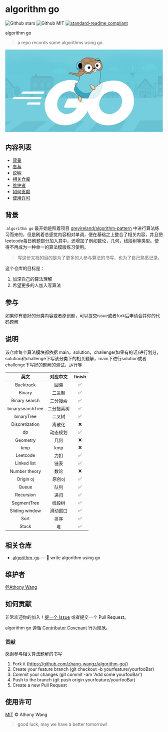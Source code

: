 # algorithm go

![Github stars](https://img.shields.io/github/stars/zhang-wangz/algorithm-go.svg) ![Github MIT](https://img.shields.io/badge/LICENSE-MIT-green) [![standard-readme compliant](https://img.shields.io/badge/readme%20style-standard-brightgreen.svg?style=flat-square)](https://github.com/RichardLitt/standard-readme) 

algorithm go

> a repo records some algorithms using go.

![](header.png)

## 内容列表

- [背景](#背景)
- [参与](#参与)
- [说明](#说明)
- [相关仓库](#相关仓库)
- [维护者](#维护者)
- [如何贡献](#如何贡献)
- [使用许可](#使用许可)

## 背景

​    `algorithm go` 最开始是照着项目 [greyireland/algorithm-pattern](https://github.com/greyireland/algorithm-pattern) 中进行算法练习而来的，但是刷着总感觉内容相对单调，便在基础之上整合了相关内容，并且把leetcode每日刷题部分加入其中，还增加了例如数论，几何，线段树等类型。使得不再成为一种单一的算法模版练习使用。

> 写这份文档的目的是为了更多的人参与算法的书写，也为了自己熟悉记录。

这个仓库的目标是：
1. 加深自己的算法理解
2. 希望更多的人加入写算法 

## 参与
   如果你有更好的分类内容或者原创题，可以提交issue或者fork后申请合并你的代码题解

## 说明
   该仓库每个算法模块都依据 main，solution，challenge(如果有的话)进行划分，solution和challenge下写该分类下的相关题解，main下进行solution或者challenge下写好的题解的测试，运行等

|       英文       |  对应中文  | finish |
| :--------------: | :--------: | :----: |
|    Backtrack     |    回溯    |   ✅    |
|      Binary      |   二进制   |   ✅    |
|  Binary search   |  二分搜索  |   ✅    |
| binarysearchTree | 二分搜索树 |   ✅    |
|    binaryTree    |   二叉树   |   ✅    |
|  Discretization  |   离散化   |   ❌    |
|        dp        |  动态规划  |   ✅    |
|     Geometry     |    几何    |   ❌    |
|       kmp        |    kmp     |   ❌    |
|     Leetcode     |    力扣    |   ✅    |
|   Linked list    |    链表    |   ✅    |
|  Number theory   |    数论    |   ❌    |
|    Origin oj     |   原创oj   |   ✅    |
|      Queue       |    队列    |   ✅    |
|    Recursion     |    递归    |   ✅    |
|   SegmentTree    |   线段树   |   ✅    |
|  Sliding window  |  滑动窗口  |   ✅    |
|       Sort       |    排序    |   ✅    |
|      Stack       |     堆     |   ✅    |



## 相关仓库

- [algorithm-go](https://github.com/zhang-wangz/algorithm-go) — 💌 write algorithm using go

## 维护者
[@Athony Wang](https://github.com/zhang-wangz)


## 如何贡献
非常欢迎你的加入！[提一个 Issue](https://github.com/zhang-wangz/algorithm-go/issues/new) 或者提交一个 Pull Request。


algorithm go 遵循 [Contributor Covenant](http://contributor-covenant.org/version/1/3/0/) 行为规范。


### 贡献

感谢参与相关算法题解的书写

1. Fork it (https://github.com/zhang-wangz/algorithm-go/)
2. Create your feature branch (git checkout -b yourfeature/yourfooBar)
3. Commit your changes (git commit -am 'Add some yourfooBar')
4. Push to the branch (git push origin yourfeature/yourfooBar)
5. Create a new Pull Request

## 使用许可

[MIT](LICENSE) © Athony Wang 
> good luck, may we have a better tomorrow!

